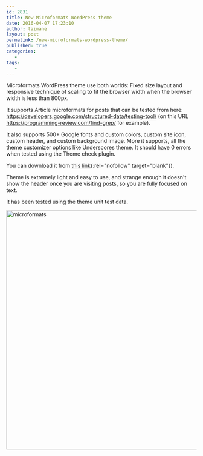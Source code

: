 ```yaml
---
id: 2831
title: New Microformats WordPress theme
date: 2016-04-07 17:23:10
author: taimane
layout: post
permalink: /new-microformats-wordpress-theme/
published: true
categories:
   -
tags:
   -
---
```

Microformats WordPress theme use both worlds: Fixed size layout and responsive technique of scaling to fit the browser width when the browser width is less than 800px.



It supports Article microformats for posts that can be tested from here: https://developers.google.com/structured-data/testing-tool/ (on this URL https://programming-review.com/find-grep/ for example).



It also supports 500+ Google fonts and custom colors, custom site icon, custom header, and custom background image. More it supports, all the theme customizer options like Underscores theme. It should have 0 errors when tested using the Theme check plugin.







You can download it from [this link](https://wordpress.org/themes/microformats/){:rel="nofollow" target="blank"}).



Theme is extremely light and easy to use, and strange enough it doesn't show the header once you are visiting posts, so you are fully focused on text.



It has been tested using the theme unit test data.



<img class="alignnone size-full wp-image-2840" src="https://programming-review.com/wp-content/uploads/2016/04/microformats.png" alt="microformats" width="1283" height="632" />



&nbsp;  

